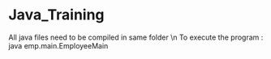 # Java_Training
All java files need to be compiled in same folder \n
To execute the program :  java emp.main.EmployeeMain 
